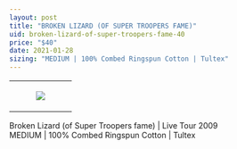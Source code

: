 ```yaml
---
layout: post
title: "BROKEN LIZARD (OF SUPER TROOPERS FAME)"
uid: broken-lizard-of-super-troopers-fame-40
price: "$40"
date: 2021-01-28
sizing: "MEDIUM | 100% Combed Ringspun Cotton | Tultex"
---
```




<table style="width:100%;"><tr><td style="vertical-align:top;">
      <figure class="tmblr-full" data-orig-height="2048" data-orig-width="1365" data-orig-src="https://concertshirts.netlify.app/shirts/0273/0273-01.jpg"><img src="https://64.media.tumblr.com/74fcba08b53d28f0236e71ce14f1ea46/84eaf495140c7d3d-2d/s540x810/9a1bb9da0eaf01cbef0a9a91fc621a479b5a06ea.jpg" data-orig-height="2048" data-orig-width="1365" data-orig-src="https://concertshirts.netlify.app/shirts/0273/0273-01.jpg"/></figure></td>
  </tr></table><p>
  Broken Lizard (of Super Troopers fame) | Live Tour 2009<br/>MEDIUM | 100% Combed Ringspun Cotton | Tultex
</p>
